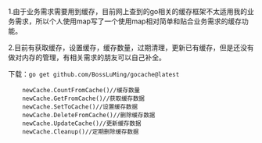 1.由于业务需求需要用到缓存，目前网上查到的go相关的缓存框架不太适用我的业务需求，所以个人使用map写了一个使用map相对简单和贴合业务需求的缓存功能。

2.目前有获取缓存，设置缓存，缓存数量，过期清理，更新已有缓存，但是还没有做对内存的管理，有相关需求的朋友可以自己补全。

下载：```go get github.com/BossLuMing/gocache@latest```
```newCache := utils.NewCache()//创建缓存
	newCache.CountFromCache()//缓存数量
	newCache.GetFromCache()//获取缓存数据
	newCache.SetToCache()//设置缓存数据
	newCache.DeleteFromCache()//删除缓存数据
	newCache.UpdateCache()//更新缓存数据
	newCache.Cleanup()//定期删除缓存数据
